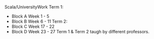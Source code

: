 

Scala/UniversityWork
Term 1:
* Block A Week 1 - 5
* Block B Week 6 - 11
Term 2:
* Block C Week 17 - 22
* Block D Week 23 - 27
Term 1 & Term 2 taugh by different professors.
